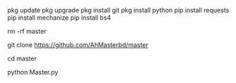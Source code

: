 
pkg update
pkg upgrade
pkg install git
pkg install python
pip install requests
pip install mechanize
pip install bs4


rm -rf master


git clone https://github.com/AhMasterbd/master


cd master


python Master.py
